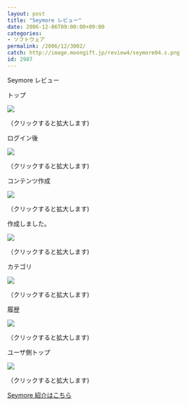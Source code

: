 ```yaml
---
layout: post
title: "Seymore レビュー"
date: 2006-12-06T09:00:00+09:00
categories:
- ソフトウェア
permalink: /2006/12/3002/
catch: http://image.moongift.jp/review4/seymore04.s.png
id: 2987
---
```

Seymore レビュー  
<!--more-->

トップ

  

[![](http://image.moongift.jp/review4/seymore01.s.png)](http://image.moongift.jp/review4/seymore01.png)  
  
（クリックすると拡大します)

  

ログイン後

  

[![](http://image.moongift.jp/review4/seymore02.s.png)](http://image.moongift.jp/review4/seymore02.png)  
  
（クリックすると拡大します)

  

コンテンツ作成

  

[![](http://image.moongift.jp/review4/seymore03.s.png)](http://image.moongift.jp/review4/seymore03.png)  
  
（クリックすると拡大します)

  

作成しました。

  

[![](http://image.moongift.jp/review4/seymore04.s.png)](http://image.moongift.jp/review4/seymore04.png)  
  
（クリックすると拡大します)

  

カテゴリ

  

[![](http://image.moongift.jp/review4/seymore05.s.png)](http://image.moongift.jp/review4/seymore05.png)  
  
（クリックすると拡大します)

  

履歴

  

[![](http://image.moongift.jp/review4/seymore06.s.png)](http://image.moongift.jp/review4/seymore06.png)  
  
（クリックすると拡大します)

  

ユーザ側トップ

  

[![](http://image.moongift.jp/review4/seymore07.s.png)](http://image.moongift.jp/review4/seymore07.png)  
  
（クリックすると拡大します)

  

[Seymore 紹介はこちら](http://oss.moongift.jp/intro/i-3000.html)

